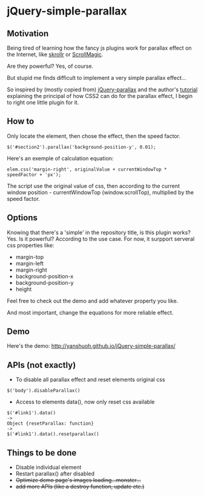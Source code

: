 # jQuery-simple-parallax

## Motivation
Being tired of learning how the fancy js plugins work for parallax effect on the Internet, like [skrollr](https://github.com/Prinzhorn/skrollr) or [ScrollMagic](https://github.com/janpaepke/ScrollMagic). 

Are they powerful? Yes, of course.

But stupid me finds difficult to implement a very simple parallax effect...

So inspired by (mostly copied from) [jQuery-parallax](https://github.com/IanLunn/jQuery-Parallax) and the author's [tutorial](http://ianlunn.co.uk/articles/recreate-nikebetterworld-parallax/) explaining the principal of how CSS2 can do for the parallax effect, I begin to right one little plugin for it.


## How to
Only locate the element, then chose the effect, then the speed factor.
```
$('#section2').parallax('background-position-y', 0.01);
```
Here's an exemple of calculation equation:
```
elem.css('margin-right', originalValue + currentWindowTop * speedFactor + 'px');
```
The script use the original value of css, then according to the current window position - currentWindowTop (window.scrollTop), multiplied by the speed factor.

## Options
Knowing that there's a 'simple' in the repository title, is this plugin works? Yes. Is it powerful? According to the use case.
For now, it surpport serveral css properties like:
* margin-top
* margin-left
* margin-right
* background-position-x
* background-position-y
* height

Feel free to check out the demo and add whatever property you like.

And most important, change the equations for more reliable effect.

## Demo
Here's the demo: http://yanshuoh.github.io/jQuery-simple-parallax/

## APIs (not exactly)
* To disable all parallax effect and reset elements original css
```
$('body').disableParallax()
```
* Access to elements data(), now only reset css available
```
$('#link1').data()
->
Object {resetParallax: function}
->
$('#link1').data().resetparallax()
```

## Things to be done
* Disable individual element
* Restart parallax() after disabled
* ~~Optimize demo page's images loading...monster...~~
* ~~add more APIs (like a destroy function, update etc.)~~
